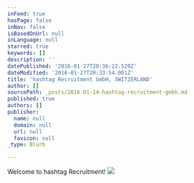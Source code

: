 ```yaml
---
inFeed: true
hasPage: false
inNav: false
isBasedOnUrl: null
inLanguage: null
starred: true
keywords: []
description: ''
datePublished: '2016-01-27T20:36:22.529Z'
dateModified: '2016-01-27T20:33:54.001Z'
title: 'hashtag Recruitment GmbH, SWITZERLAND'
author: []
sourcePath: _posts/2016-01-14-hashtag-recruitment-gmbh.md
published: true
authors: []
publisher:
  name: null
  domain: null
  url: null
  favicon: null
_type: Blurb

---
```

Welcome to hashtag Recruitment!
![](https://the-grid-user-content.s3-us-west-2.amazonaws.com/f77dc012-9e3c-4eec-b035-06891e3e5e29.tif)